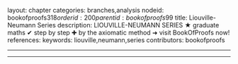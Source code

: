 layout: chapter
categories: branches,analysis
nodeid: bookofproofs$318
orderid: 200
parentid: bookofproofs$99
title: Liouville-Neumann Series
description: LIOUVILLE-NEUMANN SERIES &#9733; graduate maths &#10004; step by step &#10010; by the axiomatic method &#10140; visit BookOfProofs now!
references: 
keywords: liouville,neumann,series
contributors: bookofproofs

---


---


